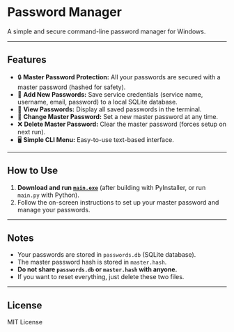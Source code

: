 # Password Manager

A simple and secure command-line password manager for Windows.

---

## Features

- 🔒 **Master Password Protection:** All your passwords are secured with a master password (hashed for safety).
- 📝 **Add New Passwords:** Save service credentials (service name, username, email, password) to a local SQLite database.
- 👀 **View Passwords:** Display all saved passwords in the terminal.
- 🔄 **Change Master Password:** Set a new master password at any time.
- ❌ **Delete Master Password:** Clear the master password (forces setup on next run).
- 🖥️ **Simple CLI Menu:** Easy-to-use text-based interface.

---

## How to Use

1. **Download and run [`main.exe`](#)** (after building with PyInstaller, or run `main.py` with Python).
2. Follow the on-screen instructions to set up your master password and manage your passwords.

---

## Notes

- Your passwords are stored in `passwords.db` (SQLite database).
- The master password hash is stored in `master.hash`.
- **Do not share `passwords.db` or `master.hash` with anyone.**
- If you want to reset everything, just delete these two files.

---

## License

MIT License

